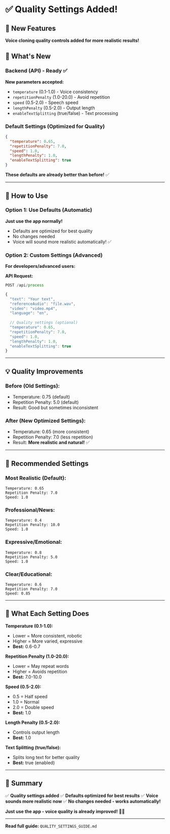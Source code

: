 # ✅ Quality Settings Added!

## 🎉 New Features

**Voice cloning quality controls added for more realistic results!**

## 🎯 What's New

### **Backend (API) - Ready ✅**

**New parameters accepted:**
- `temperature` (0.1-1.0) - Voice consistency
- `repetitionPenalty` (1.0-20.0) - Avoid repetition
- `speed` (0.5-2.0) - Speech speed
- `lengthPenalty` (0.5-2.0) - Output length
- `enableTextSplitting` (true/false) - Text processing

### **Default Settings (Optimized for Quality)**

```json
{
  "temperature": 0.65,
  "repetitionPenalty": 7.0,
  "speed": 1.0,
  "lengthPenalty": 1.0,
  "enableTextSplitting": true
}
```

**These defaults are already better than before!** ✅

---

## 🚀 How to Use

### **Option 1: Use Defaults (Automatic)**

**Just use the app normally!**
- Defaults are optimized for best quality
- No changes needed
- Voice will sound more realistic automatically! ✅

### **Option 2: Custom Settings (Advanced)**

**For developers/advanced users:**

**API Request:**
```javascript
POST /api/process

{
  "text": "Your text",
  "referenceAudio": "file.wav",
  "video": "video.mp4",
  "language": "en",
  
  // Quality settings (optional)
  "temperature": 0.65,
  "repetitionPenalty": 7.0,
  "speed": 1.0,
  "lengthPenalty": 1.0,
  "enableTextSplitting": true
}
```

---

## 💡 Quality Improvements

### **Before (Old Settings):**
- Temperature: 0.75 (default)
- Repetition Penalty: 5.0 (default)
- Result: Good but sometimes inconsistent

### **After (New Optimized Settings):**
- Temperature: 0.65 (more consistent)
- Repetition Penalty: 7.0 (less repetition)
- Result: **More realistic and natural!** ✅

---

## 🎯 Recommended Settings

### **Most Realistic (Default):**
```
Temperature: 0.65
Repetition Penalty: 7.0
Speed: 1.0
```

### **Professional/News:**
```
Temperature: 0.4
Repetition Penalty: 10.0
Speed: 1.0
```

### **Expressive/Emotional:**
```
Temperature: 0.8
Repetition Penalty: 5.0
Speed: 1.0
```

### **Clear/Educational:**
```
Temperature: 0.6
Repetition Penalty: 7.0
Speed: 0.85
```

---

## 📝 What Each Setting Does

**Temperature (0.1-1.0):**
- Lower = More consistent, robotic
- Higher = More varied, expressive
- **Best:** 0.6-0.7

**Repetition Penalty (1.0-20.0):**
- Lower = May repeat words
- Higher = Avoids repetition
- **Best:** 7.0-10.0

**Speed (0.5-2.0):**
- 0.5 = Half speed
- 1.0 = Normal
- 2.0 = Double speed
- **Best:** 1.0

**Length Penalty (0.5-2.0):**
- Controls output length
- **Best:** 1.0

**Text Splitting (true/false):**
- Splits long text for better quality
- **Best:** true (enabled)

---

## 🎊 Summary

✅ **Quality settings added**
✅ **Defaults optimized for best results**
✅ **Voice sounds more realistic now**
✅ **No changes needed - works automatically!**

**Just use the app - voice quality is already improved!** 🎤✨

---

**Read full guide:** `QUALITY_SETTINGS_GUIDE.md`
